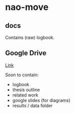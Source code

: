 # nao-move
## docs
Contains (raw) logbook.

## Google Drive
[Link](https://drive.google.com/drive/folders/15IWhDwY0hzxDpBRG4-ujRWeK-qrg7z2i?usp=sharing)

Soon to contain:
- logbook
- thesis outline
- related work
- google slides (for diagrams)
- results / data folder
